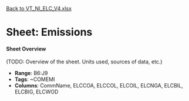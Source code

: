 [Back to VT_NI_ELC_V4.xlsx](README.md)

# Sheet: Emissions

#### Sheet Overview

(TODO: Overview of the sheet. Units used, sources of data, etc.)

- **Range**: B6:J9
- **Tags**: ~COMEMI
- **Columns**: CommName, ELCCOA, ELCCOL, ELCOIL, ELCNGA, ELCBIL, ELCBIG, ELCWOD

